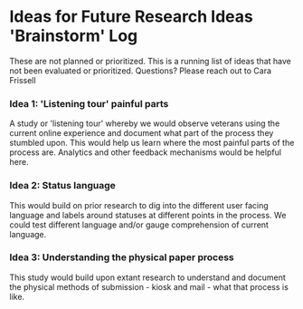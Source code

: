 # Ideas for Future Research Ideas 'Brainstorm' Log 

These are not planned or prioritized.  This is a running list of ideas that have not been evaluated or prioritized.  Questions? Please reach out to Cara Frissell

### Idea 1: 'Listening tour' painful parts 
A study or 'listening tour' whereby we would observe veterans using the current online experience and document what part of the process they stumbled upon.  This would help us learn where the most painful parts of the process are. Analytics and other feedback mechanisms would be helpful here. 

### Idea 2: Status language 
This would build on prior research to dig into the different user facing language and labels around statuses at different points in the process.  We could test different language and/or gauge comprehension of current language.

### Idea 3: Understanding the physical paper process
This study would build upon extant research to understand and document the physical methods of submission - kiosk and mail - what that process is like.
